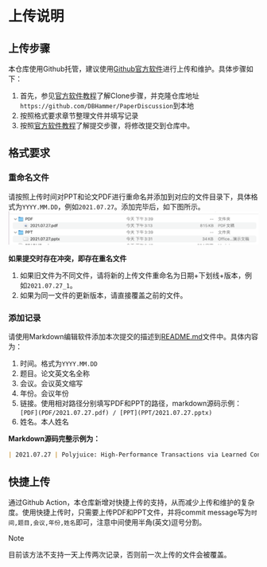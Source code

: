 # 上传说明

## 上传步骤

本仓库使用Github托管，建议使用[Github官方软件](https://desktop.github.com)进行上传和维护。具体步骤如下：

1. 首先，参见[官方软件教程](https://docs.github.com/cn/desktop/contributing-and-collaborating-using-github-desktop/adding-and-cloning-repositories/cloning-and-forking-repositories-from-github-desktop)了解Clone步骤，并克隆仓库地址`https://github.com/DBHammer/PaperDiscussion`到本地
2. 按照格式要求章节整理文件并填写记录
3. 按照[官方软件教程](https://docs.github.com/cn/desktop/contributing-and-collaborating-using-github-desktop/making-changes-in-a-branch/committing-and-reviewing-changes-to-your-project)了解提交步骤，将修改提交到仓库中。

## 格式要求

### 重命名文件

请按照上传时间对PPT和论文PDF进行重命名并添加到对应的文件目录下，具体格式为`YYYY.MM.DD`，例如`2021.07.27`。添加完毕后，如下图所示。![example](upload/example.png)

**如果提交时存在冲突，即存在重名文件**
1. 如果旧文件为不同文件，请将新的上传文件重命名为日期+下划线+版本，例如`2021.07.27_1`。
2. 如果为同一文件的更新版本，请直接覆盖之前的文件。

### 添加记录

请使用Markdown编辑软件添加本次提交的描述到[README.md](README.md)文件中。具体内容为：

1. 时间。格式为`YYYY.MM.DD`
2. 题目。论文英文名全称
3. 会议。会议英文缩写
4. 年份。会议年份
5. 链接。使用相对路径分别填写PDF和PPT的路径，markdown源码示例：`[PDF](PDF/2021.07.27.pdf) / [PPT](PPT/2021.07.27.pptx)`
6. 姓名。本人姓名

**Markdown源码完整示例为：**

```markdown
| 2021.07.27 | Polyjuice: High-Performance Transactions via Learned Concurrency Control | OSDI | 2021 | [PDF](PDF/2021.07.27.pdf) / [PPT](PPT/2021.07.27.pptx) | 王清帅 |
```

## 快捷上传

通过Github Action，本仓库新增对快捷上传的支持，从而减少上传和维护的复杂度。使用快捷上传时，只需要上传PDF和PPT文件，并将commit message写为`时间,题目,会议,年份,姓名`即可，注意中间使用半角(英文)逗号分割。

> [!NOTE]
>
> 目前该方法不支持一天上传两次记录，否则前一次上传的文件会被覆盖。